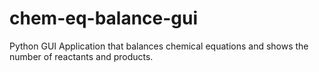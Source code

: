 # chem-eq-balance-gui
Python GUI Application that balances chemical equations and shows the number of reactants and products.
